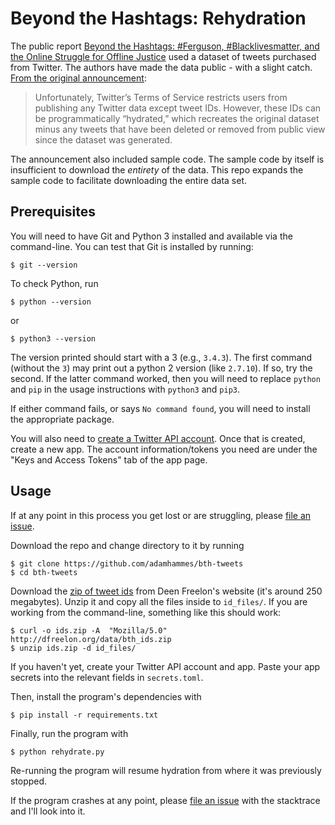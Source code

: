 # Beyond the Hashtags: Rehydration

The public report
[Beyond the Hashtags: #Ferguson, #Blacklivesmatter, and the Online Struggle for Offline Justice](http://cmsimpact.org/resource/beyond-hashtags-ferguson-blacklivesmatter-online-struggle-offline-justice/)
used a dataset of tweets purchased from Twitter.
The authors have made the data public - with a slight catch.
[From the original announcement](http://dfreelon.org/2017/01/03/beyond-the-hashtags-twitter-data/):

> Unfortunately, Twitter’s Terms of Service restricts users from publishing any Twitter data except tweet IDs.
However, these IDs can be programmatically “hydrated,” which recreates the original dataset minus any tweets that have been deleted or removed from public view since the dataset was generated.

The announcement also included sample code.
The sample code by itself is insufficient to download the *entirety* of the data.
This repo expands the sample code to facilitate downloading the entire data set.

## Prerequisites

You will need to have Git and Python 3 installed and available via the command-line.
You can test that Git is installed by running:

```
$ git --version
```

To check Python, run

```
$ python --version
```

or

```
$ python3 --version
```

The version printed should start with a 3 (e.g., `3.4.3`).
The first command (without the `3`) may print out a python 2 version (like `2.7.10`).
If so, try the second.
If the latter command worked, then you will need to replace `python` and `pip` in the usage instructions with `python3` and `pip3`.

If either command fails, or says `No command found`, you will need to install the appropriate package.

You will also need to [create a Twitter API account](https://apps.twitter.com).
Once that is created, create a new app.
The account information/tokens you need are under the "Keys and Access Tokens" tab of the app page.

## Usage

If at any point in this process you get lost or are struggling, please [file an issue](https://github.com/adamhammes/bth-tweets/issues/new).

Download the repo and change directory to it by running

```
$ git clone https://github.com/adamhammes/bth-tweets
$ cd bth-tweets
```

Download the [zip of tweet ids](http://dfreelon.org/data/bth_ids.zip) from Deen Freelon's website (it's around 250 megabytes).
Unzip it and copy all the files inside to `id_files/`.
If you are working from the command-line, something like this should work:

```
$ curl -o ids.zip -A  "Mozilla/5.0" http://dfreelon.org/data/bth_ids.zip
$ unzip ids.zip -d id_files/
```


If you haven't yet, create your Twitter API account and app.
Paste your app secrets into the relevant fields in `secrets.toml`.

Then, install the program's dependencies with

```
$ pip install -r requirements.txt
```

Finally, run the program with

```
$ python rehydrate.py
```

Re-running the program will resume hydration from where it was previously stopped.

If the program crashes at any point, please [file an issue](https://github.com/adamhammes/bth-tweets/issues/new) with the stacktrace and I'll look into it.

